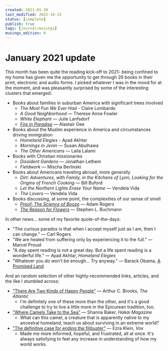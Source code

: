 ```yaml
---
created: 2021-01-30
last_modified: 2025-10-15
status: [complete]
publish: true
tags: [journal/musings]
musings_edition: 0
---
```


# January 2021 update

This month has been quite the reading kick-off to 2021- being confined to my home has given me the opportunity to get through 26 books in their print, electronic and audio forms. I picked whatever I was in the mood for at the moment, and was pleasantly surprised by some of the interesting clusters that emerged:

- Books about families in suburban America with significant trees involved
    - *The Most Fun We Ever Had* - Claire Lombardo
    - *A Good Neighborhood* — Therese Anne Fowler
    - *White Elephant* — Julie Lanfsdorf
    - *[Fire in Paradise](gee-anguiano-fire-in-paradise.md)*  — Alastair Gee
- Books about the Muslim experience in America and circumstances driving immigration
    - *Homeland Elegies* - Ayad Akhtar
    - *Mornings in Jenin* — Susan Abulhawa
    - *The Other Americans* — Laila Lalami
- Books with Christian missionaries
    - *Dissident Gardens* — Jonathan Lethem
    - *Fieldwork* — Mischa Berlinski
- Books about Americans traveling abroad, more generally
    - *Dirt: Adventures, with Family, in the Kitchens of Lyon, Looking for the Origins of French Cooking* — Bill Buford
    - *Let the Northern Lights Erase Your Name* — Vendela Vida
    - *The Lovers* — Vendela Vida
- Books discussing, at some point, the complexities of our sense of smell
    - *[Proof: The Science of Booze](rogers-proof.md)* — Adam Rogers
    - *[The Reason for Flowers](buchmann-the-reason-for-flowers.md)* — Stephen L. Buchmann

In other news... some of my favorite quote-of-the-days:
- "The curious paradox is that when I accept myself just as I am, then I can change." — Carl Rogers
- "We are healed from suffering only by experiencing it to the full." — Marcel Proust
- "A day spent reading is not a great day. But a life spent reading is a wonderful life." — Ayad Akhtar, *Homeland Elegies*
- "Whatever you do won’t be enough... Try anyway." — Barack Obama, [A Promised Land](obama-a-promised-land.md)

And an random selection of other highly-recommended links, articles, and the like I stumbled across:
- ["There Are Two Kinds of Happy People"](https://www.theatlantic.com/family/archive/2021/01/how-balance-hard-work-and-pleasure-happiness/617847/) — Arthur C. Brooks, *The Atlantic*
    - I'm definitely one of these more than the other, and it's a good challenge to try to live a little more in the Epicurean tradition, too.
- ["Where Camels Take to the Sea"](https://www.hakaimagazine.com/features/where-camels-take-to-the-sea/?omhide=true&utm_source=Hakai+Magazine+Weekly&utm_campaign=63ad28ec53-EMAIL_CAMPAIGN_2017_09_06_COPY_02&utm_medium=email&utm_term=0_0fc1967411-63ad28ec53-121627405) — Shanna Baker, *Hakai Magazine*
    - What can this camel, a creature that is apparently native to my ancestral homeland, teach us about surviving in an extreme world?
- ["The definitive case for ending the filibuster"](https://www.vox.com/21424582/filibuster-joe-biden-2020-senate-democrats-abolish-trump) — Ezra Klein, *Vox*
    - Made me more informed, hopeful, and frustrated, all at once. It's always satisfying to feel any increase in understanding of how my world works.
